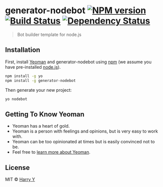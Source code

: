 # generator-nodebot [![NPM version][npm-image]][npm-url] [![Build Status][travis-image]][travis-url] [![Dependency Status][daviddm-image]][daviddm-url]
> Bot builder template for node.js

## Installation

First, install [Yeoman](http://yeoman.io) and generator-nodebot using [npm](https://www.npmjs.com/) (we assume you have pre-installed [node.js](https://nodejs.org/)).

```bash
npm install -g yo
npm install -g generator-nodebot
```

Then generate your new project:

```bash
yo nodebot
```

## Getting To Know Yeoman

 * Yeoman has a heart of gold.
 * Yeoman is a person with feelings and opinions, but is very easy to work with.
 * Yeoman can be too opinionated at times but is easily convinced not to be.
 * Feel free to [learn more about Yeoman](http://yeoman.io/).

## License

MIT © [Harry Y]()


[npm-image]: https://badge.fury.io/js/generator-nodebot.svg
[npm-url]: https://npmjs.org/package/generator-nodebot
[travis-image]: https://travis-ci.org/harrywye/generator-nodebot.svg?branch=master
[travis-url]: https://travis-ci.org/harrywye/generator-nodebot
[daviddm-image]: https://david-dm.org/harrywye/generator-nodebot.svg?theme=shields.io
[daviddm-url]: https://david-dm.org/harrywye/generator-nodebot
